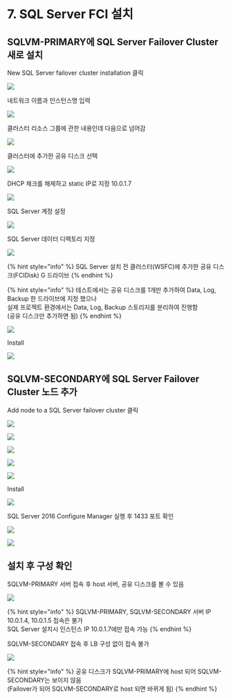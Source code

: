 # 7. SQL Server FCI 설치

## SQLVM-PRIMARY에 SQL Server Failover Cluster 새로 설치 

New SQL Server failover cluster installation 클릭 

![](../../../.gitbook/assets/vm_setting11.png)

네트워크 이름과 인스턴스명 입력 

![](../../../.gitbook/assets/vm_setting22.png)

클러스터 리소스 그룹에 관한 내용인데 다음으로 넘어감 

![](../../../.gitbook/assets/vm_setting13.png)

클러스터에 추가한 공유 디스크 선택 

![](../../../.gitbook/assets/vm_setting23.png)

DHCP 체크를 해제하고 static IP로 지정 10.0.1.7 

![](../../../.gitbook/assets/vm_setting15.png)

SQL Server 계정 설정 

![](../../../.gitbook/assets/vm_setting24.png)

SQL Server 데이터 디렉토리 지정 

![](../../../.gitbook/assets/vm_setting25.png)

{% hint style="info" %}
SQL Server 설치 전 클러스터\(WSFC\)에 추가한 공유 디스크\(FCIDisk\) G 드라이브 
{% endhint %}

{% hint style="info" %}
테스트에서는 공유 디스크를 1개만 추가하여 Data, Log, Backup 한 드라이브에 지정 했으나  
실제 프로젝트 환경에서는 Data, Log, Backup 스토리지를 분리하여 진행함   
\(공유 디스크만 추가하면 됨\) 
{% endhint %}

![](../../../.gitbook/assets/vm_setting26.png)

Install 

![](../../../.gitbook/assets/vm_setting27.png)

## SQLVM-SECONDARY에 SQL Server Failover Cluster 노드 추가 

Add node to a SQL Server failover cluster 클릭 

![](../../../.gitbook/assets/vm_setting11%20%281%29.png)

![](../../../.gitbook/assets/vm_setting28.png)

![](../../../.gitbook/assets/vm_setting29.png)

![](../../../.gitbook/assets/vm_setting30.png)

![](../../../.gitbook/assets/vm_setting31.png)

Install 

![](../../../.gitbook/assets/vm_setting32%20%281%29.png)

SQL Server 2016 Configure Manager 실행 후 1433 포트 확인 

![](../../../.gitbook/assets/vm_setting33.png)

![](../../../.gitbook/assets/vm_setting34.png)

## 설치 후 구성 확인 

SQLVM-PRIMARY 서버 접속 후 host 서버, 공유 디스크를 볼 수 있음 

![](../../../.gitbook/assets/vm_setting35.png)

{% hint style="info" %}
SQLVM-PRIMARY, SQLVM-SECONDARY 서버 IP 10.0.1.4, 10.0.1.5 접속은 불가   
SQL Server 설치시 인스턴스 IP 10.0.1.7에만 접속 가능 
{% endhint %}

SQLVM-SECONDARY 접속 후 LB 구성 없이 접속 불가 

![](../../../.gitbook/assets/vm_setting36.png)

{% hint style="info" %}
공유 디스크가 SQLVM-PRIMARY에 host 되어 SQLVM-SECONDARY는 보이지 않음   
\(Failover가 되어 SQLVM-SECONDARY로 host 되면 바뀌게 됨\) 
{% endhint %}

  


